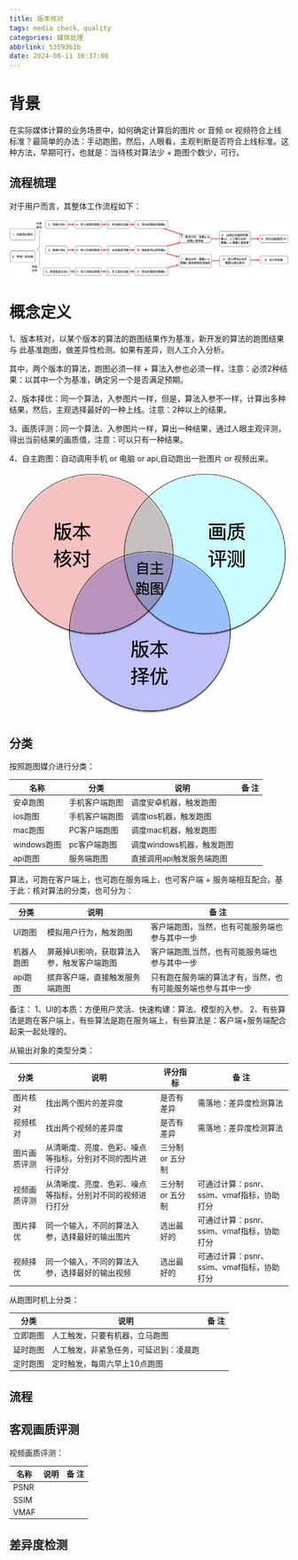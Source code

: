 ```yaml
---
title: 版本核对
tags: media check、quality
categories: 媒体处理
abbrlink: 5359361b
date: 2024-08-11 16:37:08
---
```


# 背景

在实际媒体计算的业务场景中，如何确定计算后的图片 or 音频 or
视频符合上线标准？最简单的办法：手动跑图，然后，人眼看，主观判断是否符合上线标准。这种方法，早期可行，也就是：当待核对算法少 +
跑图个数少，可行。

## 流程梳理

对于用户而言，其整体工作流程如下：

![](/images/check_step_1.png)

# 概念定义

1、版本核对，以某个版本的算法的跑图结果作为基准，新开发的算法的跑图结果 与 此基准跑图，做差异性检测。如果有差异，则人工介入分析。

其中，两个版本的算法，跑图必须一样 + 算法入参也必须一样，注意：必须2种结果：以其中一个为基准，确定另一个是否满足预期。

2、版本择优：同一个算法，入参图片一样，但是，算法入参不一样，计算出多种结果，然后，主观选择最好的一种上线。注意：2种以上的结果。

3、画质评测：同一个算法、入参图片一样，算出一种结果，通过人眼主观评测，得出当前结果的画质值，注意：可以只有一种结果。

4、自主跑图：自动调用手机 or 电脑 or api,自动跑出一批图片 or 视频出来。

![](/images/check_about_1.png)

## 分类

按照跑图媒介进行分类：

 名称        | 分类      | 说明               | 备  注 |
-----------|---------|------------------|------|
 安卓跑图      | 手机客户端跑图 | 调度安卓机器，触发跑图      |      |
 ios跑图     | 手机客户端跑图 | 调度ios机器，触发跑图     |      |
 mac跑图     | PC客户端跑图 | 调度mac机器，触发跑图     |      |
 windows跑图 | pc客户端跑图 | 调度windows机器，触发跑图 |      |
 api跑图     | 服务端跑图   | 直接调用api触发服务端跑图   |      |

算法，可跑在客户端上，也可跑在服务端上，也可客户端 + 服务端相互配合。基于此：核对算法的分类，也可分为：

 分类    | 说明                     | 备 注                            |
-------|------------------------|--------------------------------|
 UI跑图  | 模拟用户行为，触发跑图            | 客户端跑图，当然，也有可能服务端也参与其中一步        | 
 机器人跑图 | 屏蔽掉UI影响，获取算法入参，触发客户端跑图 | 客户端跑图,当然，也有可能服务端也参与其中一步        | 
 api跑图 | 摈弃客户端，直接触发服务端跑图        | 只有跑在服务端的算法才有，当然，也有可能服务端也参与其中一步 |

备注：
1、UI的本质：方便用户灵活、快速构建：算法、模型的入参。
2、有些算法是跑在客户端上，有些算法是跑在服务端上，有些算法是：客户端+服务端配合起来一起处理的。

从输出对象的类型分类：

 分类     | 说明                            | 评分指标       | 备 注                         |
--------|-------------------------------|------------|-----------------------------|
 图片核对   | 找出两个图片的差异度                    | 是否有差异      | 需落地：差异度检测算法                 |
 视频核对   | 找出两个视频的差异度                    | 是否有差异      | 需落地：差异度检测算法                 |
 图片画质评测 | 从清晰度、亮度、色彩、噪点等指标，分别对不同的图片进行评分 | 三分制 or 五分制 |                             |
 视频画质评测 | 从清晰度、亮度、色彩、噪点等指标，分别对不同的视频进行打分 | 三分制 or 五分制 | 可通过计算：psnr、ssim、vmaf指标，协助打分 |
 图片择优   | 同一个输入，不同的算法入参，选择最好的输出图片       | 选出最好的      | 可通过计算：psnr、ssim、vmaf指标，协助打分 |
 视频择优   | 同一个输入，不同的算法入参，选择最好的输出视频       | 选出最好的      | 可通过计算：psnr、ssim、vmaf指标，协助打分 |

从跑图时机上分类：

 分类   | 说明                  | 备 注 |
------|---------------------|-----|
 立即跑图 | 人工触发，只要有机器，立马跑图     |     |
 延时跑图 | 人工触发，非紧急任务，可延迟到：凌晨跑 |     |
 定时跑图 | 定时触发，每周六早上10点跑图     |     |

## 流程

## 客观画质评测

视频画质评测：

 名称   | 说明 | 备  注 |
------|----|------|
 PSNR |    |      |
 SSIM |    |      |
 VMAF |    |      |

## 差异度检测





